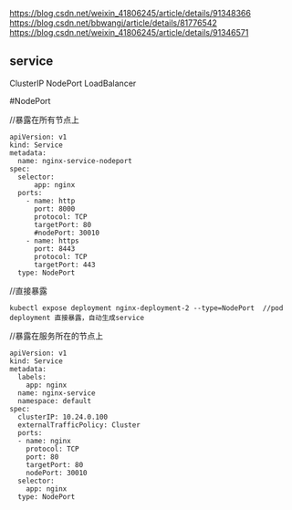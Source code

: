 https://blog.csdn.net/weixin_41806245/article/details/91348366
https://blog.csdn.net/bbwangj/article/details/81776542
https://blog.csdn.net/weixin_41806245/article/details/91346571



## service 
ClusterIP
NodePort
LoadBalancer

#NodePort

//暴露在所有节点上
```
apiVersion: v1
kind: Service
metadata:
  name: nginx-service-nodeport
spec:
  selector:
      app: nginx
  ports:
    - name: http
      port: 8000
      protocol: TCP
      targetPort: 80
      #nodePort: 30010
    - name: https
      port: 8443
      protocol: TCP
      targetPort: 443
  type: NodePort
```

//直接暴露
```
kubectl expose deployment nginx-deployment-2 --type=NodePort  //pod deployment 直接暴露，自动生成service
```

//暴露在服务所在的节点上
```
apiVersion: v1
kind: Service
metadata:
  labels:
    app: nginx
  name: nginx-service
  namespace: default
spec:
  clusterIP: 10.24.0.100 
  externalTrafficPolicy: Cluster
  ports:
  - name: nginx
    protocol: TCP
    port: 80
    targetPort: 80
    nodePort: 30010
  selector:
    app: nginx
  type: NodePort
```


